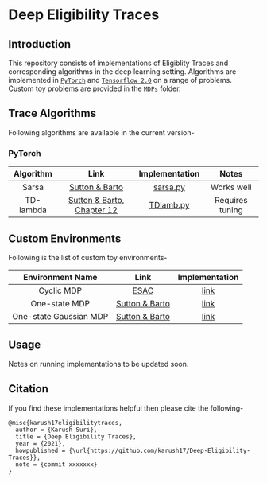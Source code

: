 # Deep Eligibility Traces

## Introduction
This repository consists of implementations of Eligiblity Traces and corresponding algorithms in the deep learning setting. Algorithms are implemented in [`PyTorch`](Pytorch/) and [`Tensorflow 2.0`](Tensorflow/) on a range of problems. Custom toy problems are provided in the [`MDPs`](MDPs/) folder.

## Trace Algorithms
Following algorithms are available in the current version-

### PyTorch
|Algorithm|Link|Implementation|Notes|
|:-------:|:--:|:------------:|:---:|
|Sarsa|[Sutton & Barto](http://incompleteideas.net/book/RLbook2020.pdf)|[sarsa.py](Pytorch/sarsa.py)|Works well|
|TD-lambda|[Sutton & Barto, Chapter 12](http://incompleteideas.net/book/RLbook2020.pdf)|[TDlamb.py](TDlamb.py)|Requires tuning|

<!-- ### Tensorflow 2.0
|Algorithm|Link|Implementation|
|:-------:|:--:|:------------:|
|TD-lambda|[Sutton & Barto, Chapter 12](http://incompleteideas.net/book/RLbook2020.pdf)|TBA|
 -->

## Custom Environments
Following is the list of custom toy environments-

|Environment Name|Link|Implementation|
|:--------------:|:--:|:------------:|
|Cyclic MDP|[ESAC](https://arxiv.org/pdf/2007.13690.pdf)|[link](MDPs/cyclic_mdp.py)|
|One-state MDP|[Sutton & Barto](http://incompleteideas.net/book/RLbook2020.pdf)|[link](MDPs/one_state_mdp.py)|
|One-state Gaussian MDP|[Sutton & Barto](http://incompleteideas.net/book/RLbook2020.pdf)|[link](MDPs/one_state_gaussian_mdp.py)|

## Usage
Notes on running implementations to be updated soon.

## Citation
If you find these implementations helpful then please cite the following-
```
@misc{karush17eligibilitytraces,
  author = {Karush Suri},
  title = {Deep Eligibility Traces},
  year = {2021},
  howpublished = {\url{https://github.com/karush17/Deep-Eligibility-Traces}},
  note = {commit xxxxxxx}
}
```


